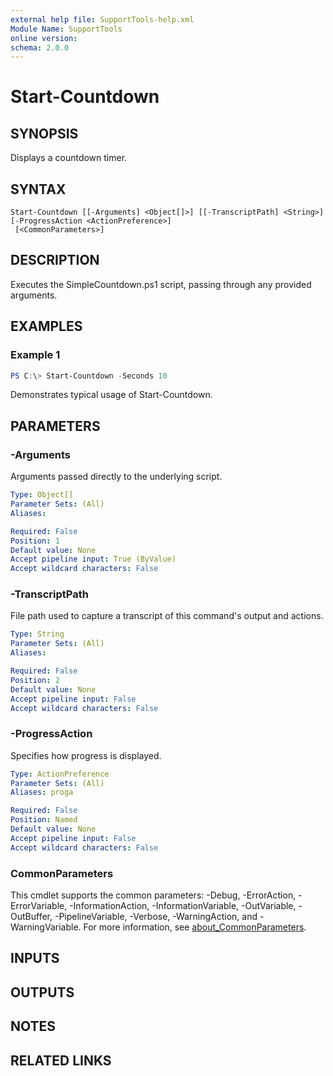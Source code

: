 ```yaml
---
external help file: SupportTools-help.xml
Module Name: SupportTools
online version:
schema: 2.0.0
---
```


# Start-Countdown

## SYNOPSIS
Displays a countdown timer.

## SYNTAX

```
Start-Countdown [[-Arguments] <Object[]>] [[-TranscriptPath] <String>] [-ProgressAction <ActionPreference>]
 [<CommonParameters>]
```

## DESCRIPTION
Executes the SimpleCountdown.ps1 script, passing through any provided
arguments.

## EXAMPLES

### Example 1
```powershell
PS C:\> Start-Countdown -Seconds 10
```

Demonstrates typical usage of Start-Countdown.

## PARAMETERS

### -Arguments
Arguments passed directly to the underlying script.

```yaml
Type: Object[]
Parameter Sets: (All)
Aliases:

Required: False
Position: 1
Default value: None
Accept pipeline input: True (ByValue)
Accept wildcard characters: False
```

### -TranscriptPath
File path used to capture a transcript of this command's output and actions.

```yaml
Type: String
Parameter Sets: (All)
Aliases:

Required: False
Position: 2
Default value: None
Accept pipeline input: False
Accept wildcard characters: False
```

### -ProgressAction
Specifies how progress is displayed.

```yaml
Type: ActionPreference
Parameter Sets: (All)
Aliases: proga

Required: False
Position: Named
Default value: None
Accept pipeline input: False
Accept wildcard characters: False
```

### CommonParameters
This cmdlet supports the common parameters: -Debug, -ErrorAction, -ErrorVariable, -InformationAction, -InformationVariable, -OutVariable, -OutBuffer, -PipelineVariable, -Verbose, -WarningAction, and -WarningVariable. For more information, see [about_CommonParameters](http://go.microsoft.com/fwlink/?LinkID=113216).

## INPUTS

## OUTPUTS

## NOTES

## RELATED LINKS
